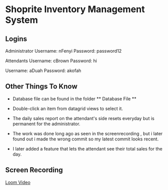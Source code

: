 # Shoprite Inventory Management System

## Logins

Administrator
Username: nFenyi
Password: password12

Attendants
Username: cBrown
Password: hi

Username: aDuah
Password: akofah

## Other Things To Know

- Database file can be found in the folder ** Database File **

* Double-click an item from datagrid views to select it.

* The daily sales report on the attendant's side resets everyday but is permanent for the administrator.

* The work was done long ago as seen in the screenrecording , but i later found out i made the wrong commit so my latest commit looks recent.

* I later added a feature that lets the attendant see their total sales for the day.

## Screen Recording

[Loom Video](https://www.loom.com/share/26dfa97f1f3148db9402ad9615ccf9a1)
